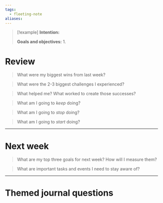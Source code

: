 ```yaml
---
tags:
  - fleeting-note
aliases:
---
```

>[!example] 
>**Intention:** 
>
>**Goals and objectives:**
>1. 
# Review

> What were my biggest wins from last week?

> What were the 2-3 biggest challenges I experienced?

> What helped me? What worked to create those successes?

> What am I going to *keep* doing?

> What am I going to *stop* doing?

> What am I going to *start* doing?

---
# Next week

> What are my top three goals for next week? How will I measure them?

> What are important tasks and events I need to stay aware of?

---
# Themed journal questions
